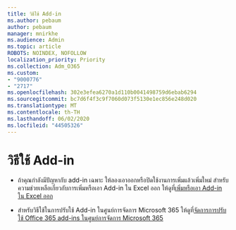 ```yaml
---
title: วิธีใช้ Add-in
ms.author: pebaum
author: pebaum
manager: mnirkhe
ms.audience: Admin
ms.topic: article
ROBOTS: NOINDEX, NOFOLLOW
localization_priority: Priority
ms.collection: Adm_O365
ms.custom:
- "9000776"
- "2717"
ms.openlocfilehash: 302e3efea6270a1d110b0041498759d6ebab6294
ms.sourcegitcommit: bc7d6f4f3c9f7060d073f5130e1ec856e248d020
ms.translationtype: MT
ms.contentlocale: th-TH
ms.lasthandoff: 06/02/2020
ms.locfileid: "44505326"
---
```

# <a name="add-in-help"></a>วิธีใช้ Add-in

- ถ้าคุณกําลังมีปัญหากับ add-in เฉพาะ ให้ลองเอาออกหรือปิดใช้งานการเพิ่มแล้วเพิ่มใหม่ สําหรับความช่วยเหลือเกี่ยวกับการเพิ่มหรือเอา Add-in ใน Excel ออก ให้ดูที่[เพิ่มหรือเอา Add-in ใน Excel ออก](https://support.office.com/client/0af570c4-5cf3-4fa9-9b88-403625a0b460)

- สําหรับวิธีใช้ในการปรับใช้ Add-in ในศูนย์การจัดการ Microsoft 365 ให้ดูที่[จัดการการปรับใช้ Office 365 add-ins ในศูนย์การจัดการ Microsoft 365](https://docs.microsoft.com/microsoft-365/admin/manage/manage-deployment-of-add-ins)
